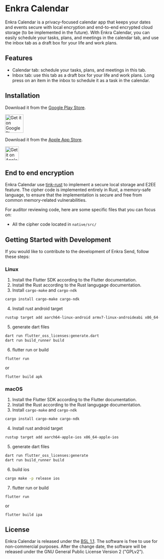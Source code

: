 # Enkra Calendar

Enkra Calendar is a privacy-focused calendar app that keeps your dates and events secure with local encryption and end-to-end encrypted cloud storage (to be implemented in the future). With Enkra Calendar, you can easily schedule your tasks, plans, and meetings in the calendar tab, and use the inbox tab as a draft box for your life and work plans.

## Features

- Calendar tab: schedule your tasks, plans, and meetings in this tab.
- Inbox tab: use this tab as a draft box for your life and work plans. Long press on an item in the inbox to schedule it as a task in the calendar.

## Installation

Download it from the <a href='https://play.google.com/store/apps/details?id=io.enkra.calendar' target="_blank">Google Play Store</a>.

<a href='https://play.google.com/store/apps/details?id=io.enkra.calendar' target="_blank"><img src='https://play.google.com/intl/en_us/badges/static/images/badges/en_badge_web_generic.png' alt='Get it on Google Play' height='60' /></a>

Download it from the <a href='https://apps.apple.com/app/apple-store/id6463155534?pt=126502564&ct=github&mt=8' target="_blank">Apple App Store</a>.

<a href='https://apps.apple.com/app/apple-store/id6463155534?pt=126502564&ct=github&mt=8' target="_blank"><img src='https://developer.apple.com/app-store/marketing/guidelines/images/badge-example-preferred_2x.png' alt='Get it on Apple Store' height='45' /></a>

## End to end encryption

Enkra Calendar use [tink-rust](https://github.com/project-oak/tink-rust) to implement a secure local storage and E2EE feature. The cipher code is implemented entirely in Rust, a memory-safe language, to ensure that the implementation is secure and free from common memory-related vulnerabilities.

For auditor reviewing code, here are some specific files that you can focus on:

- All the cipher code located in `native/src/`

## Getting Started with Development

If you would like to contribute to the development of Enkra Send, follow these steps:

### Linux

1. Install the Flutter SDK according to the Flutter documentation.
2. Install the Rust according to the Rust langugage documentation.
3. Install `cargo-make` and `cargo-ndk`

```sh
cargo install cargo-make cargo-ndk
```

4. Install rust android target

```sh
rustup target add aarch64-linux-android armv7-linux-androideabi x86_64-linux-android
```

5. generate dart files

```sh
dart run flutter_oss_licenses:generate.dart
dart run build_runner build
```

6. flutter run or build

```
flutter run
```

or

```
flutter build apk
```

### macOS

1. Install the Flutter SDK according to the Flutter documentation.
2. Install the Rust according to the Rust langugage documentation.
3. Install `cargo-make` and `cargo-ndk`

```sh
cargo install cargo-make cargo-ndk
```

4. Install rust android target

```sh
rustup target add aarch64-apple-ios x86_64-apple-ios
```

5. generate dart files

```sh
dart run flutter_oss_licenses:generate
dart run build_runner build
```

6. build ios

```sh
cargo make -p release ios
```

7. flutter run or build

```
flutter run
```

or

```
flutter build ipa
```

## License

Enkra Calendar is released under the [BSL 1.1](./LICENSE). The software is free to use for non-commercial purposes. After the change date, the software will be released under the GNU General Public License Version 2 ("GPLv2").

